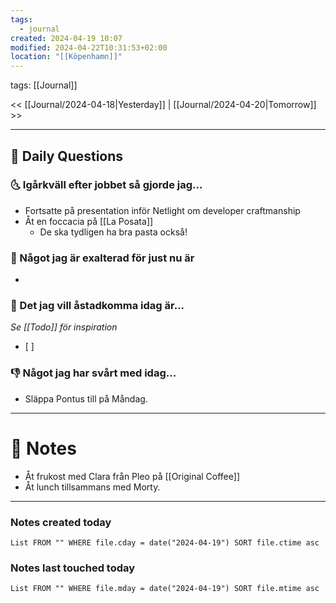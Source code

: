 ```yaml
---
tags:
  - journal
created: 2024-04-19 10:07
modified: 2024-04-22T10:31:53+02:00
location: "[[Köpenhamn]]"
---
```

tags: [[Journal]] 

<< [[Journal/2024-04-18|Yesterday]] | [[Journal/2024-04-20|Tomorrow]] >>

---
## 📅 Daily Questions
### 🌜 Igårkväll efter jobbet så gjorde jag...
- Fortsatte på presentation inför Netlight om developer craftmanship
- Åt en foccacia på [[La Posata]]
	- De ska tydligen ha bra pasta också!

### 🙌 Något jag är exalterad för just nu är
- 

### 🚀 Det jag vill åstadkomma idag är...
_Se [[Todo]] för inspiration_
- [ ] 

### 👎 Något jag har svårt med idag...
- Släppa Pontus till på Måndag.

---
# 📝 Notes
- Åt frukost med Clara från Pleo på [[Original Coffee]]
- Åt lunch tillsammans med Morty.
---
### Notes created today
```dataview
List FROM "" WHERE file.cday = date("2024-04-19") SORT file.ctime asc
```
### Notes last touched today
```dataview
List FROM "" WHERE file.mday = date("2024-04-19") SORT file.mtime asc
```